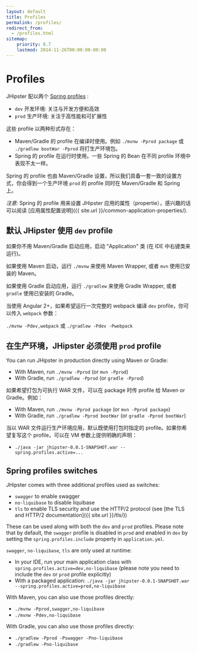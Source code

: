 ```yaml
---
layout: default
title: Profiles
permalink: /profiles/
redirect_from:
  - /profiles.html
sitemap:
    priority: 0.7
    lastmod: 2014-11-26T00:00:00-00:00
---
```


# <i class="fa fa-group"></i> Profiles

JHipster 配以两个 [Spring profiles](http://docs.spring.io/spring-boot/docs/current/reference/html/boot-features-profiles.html) :

*   `dev` 开发环境: 关注与开发方便和高效
*   `prod` 生产环境: 关注于高性能和可扩展性

这些 profile 以两种形式存在：

*   Maven/Gradle 的 profile 在编译时使用。例如 `./mvnw -Pprod package` 或 `./gradlew bootWar -Pprod` 将打生产环境包。
*   Spring 的 profile 在运行时使用。一些 Spring 的 Bean 在不同 profile 环境中表现不太一样。

Spring 的 profile 也由 Maven/Gradle 设置，所以我们具备一套一致的设置方式，你会得到一个生产环境 `prod` 的 profile 同时在 Maven/Gradle 和 Spring 上。

_注意:_ Spring 的 profile 用来设置 JHipster 应用的属性（propertie），感兴趣的话可以阅读 [应用属性配置说明]({{ site.url }}/common-application-properties/).

## 默认 JHipster 使用 `dev` profile

如果你不用 Maven/Gradle 启动应用，启动 "Application" 类 (在 IDE 中右键类来运行)。

如果使用 Maven 启动，运行 `./mvnw` 来使用 Maven Wrapper, 或者 `mvn` 使用已安装的 Maven。

如果使用 Gradle 启动应用，运行 `./gradlew` 来使用 Gradle Wrapper, 或者 `gradle` 使用已安装的 Gradle。

当使用 Angular 2+，如果希望运行一次完整的 webpack 编译 `dev` profile，你可以传入 `webpack` 参数：

  `./mvnw -Pdev,webpack`
  或
  `./gradlew -Pdev -Pwebpack`

## 在生产环境，JHipster 必须使用 `prod` profile

You can run JHipster in production directly using Maven or Gradle:

*   With Maven, run `./mvnw -Pprod` (or `mvn -Pprod`)
*   With Gradle, run `./gradlew -Pprod` (or `gradle -Pprod`)

如果希望打包为可执行 WAR 文件，可以在 package 时传 profile 给 Maven or Gradle。例如：

*   With Maven, run `./mvnw -Pprod package` (or `mvn -Pprod package`)
*   With Gradle, run `./gradlew -Pprod bootWar` (or `gradle -Pprod bootWar`)

当以 WAR 文件运行生产环境应用，默认既使用打包时指定的 profile。如果你希望复写这个 profile，可以在 VM 参数上提供明确的声明：

*   `./java -jar jhipster-0.0.1-SNAPSHOT.war --spring.profiles.active=...`

## Spring profiles switches

JHipster comes with three additional profiles used as switches:

*   `swagger` to enable swagger
*   `no-liquibase` to disable liquibase
*   `tls` to enable TLS security and use the HTTP/2 protocol (see [the TLS and HTTP/2 documentation]({{ site.url }}/tls/))

These can be used along with both the `dev` and `prod` profiles. Please note that by default, the `swagger` profile is disabled in `prod` and enabled in `dev` by setting the `spring.profiles.include` property in `application.yml`.

`swagger`, `no-liquibase`, `tls` are only used at runtime:

*   In your IDE, run your main application class with `spring.profiles.active=dev,no-liquibase` (please note you need to include the `dev` or `prod` profile explicitly)
*   With a packaged application: `./java -jar jhipster-0.0.1-SNAPSHOT.war --spring.profiles.active=prod,no-liquibase`

With Maven, you can also use those profiles directly:

*   `./mvnw -Pprod,swagger,no-liquibase`
*   `./mvnw -Pdev,no-liquibase`

With Gradle, you can also use those profiles directly:

*   `./gradlew -Pprod -Pswagger -Pno-liquibase`
*   `./gradlew -Pno-liquibase`
